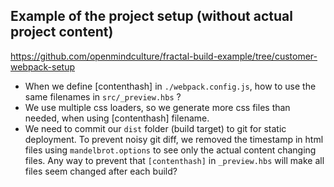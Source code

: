 ## Example of the project setup (without actual project content)

https://github.com/openmindculture/fractal-build-example/tree/customer-webpack-setup

* When we define [contenthash] in `./webpack.config.js`,
 how to use the same filenames in `src/_preview.hbs` ?
* We use multiple css loaders, so we generate more css files than needed, when using [contenthash] filename.
* We need to commit our `dist` folder (build target) to git for static deployment.
   To prevent noisy git diff, we removed the timestamp in html files using `mandelbrot.options` 
    to see only the actual content changing files.
   Any way to prevent that `[contenthash]` in `_preview.hbs`  will make all files seem changed after each build?
